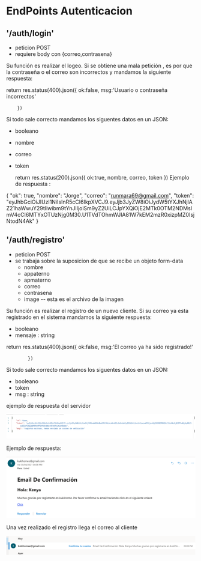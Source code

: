 # EndPoints Autenticacion

## '/auth/login'

* peticion POST
* requiere body con {correo,contrasena}
<p>
Su función es realizar el logeo.
Si se obtiene una mala petición , es por que la contraseña o el correo son incorrectos
y mandamos la siguiente respuesta:

return res.status(400).json({
            ok:false,
            msg:'Usuario o contraseña incorrectos'

        })


Si todo sale correcto mandamos los siguentes datos en un JSON:
* booleano
* nombre
* correo
* token

  return res.status(200).json({
                 ok:true,
                 nombre,
                 correo,
                 token
             })
 Ejemplo de respuesta :

 {
    "ok": true,
    "nombre": "Jorge",
    "correo": "runmara69@gmail.com",
    "token": "eyJhbGciOiJIUzI1NiIsInR5cCI6IkpXVCJ9.eyJjb3JyZW8iOiJydW5tYXJhNjlAZ21haWwuY29tIiwibm9tYnJlIjoiSm9yZ2UiLCJpYXQiOjE2MTk0OTM2NDMsImV4cCI6MTYxOTUzNjg0M30.U1TVdTOhmWJIA81W7kEM2mzR0xizpMZ0IsjNtodN4Ak"
}

</p>


## '/auth/registro'

* peticion POST
* se trabaja sobre la suposicion de que se recibe un objeto form-data
    * nombre
    * appaterno
    * apmaterno
    * correo
    * contrasena
    * image   -- esta es el archivo de la imagen


<p>

Su función es realizar el registro de un nuevo cliente.
Si su correo ya esta registrado en el sistema mandamos la siguiente respuesta:

* booleano
* mensaje : string

return res.status(400).json({
                ok:false,
                msg:'El correo ya ha sido registrado!'

            })

Si todo sale correcto mandamos los siguentes datos en un JSON:

* booleano
* token
* msg : string

</p>

<p> ejemplo de respuesta del servidor</p>

![Screenshot](resjson.png)


<p> Ejemplo de respuesta: </p>

![Screenshot](respuesta.png)

<p>Una vez realizado el registro llega el correo al cliente</p>

![Screenshot](correo.png)



